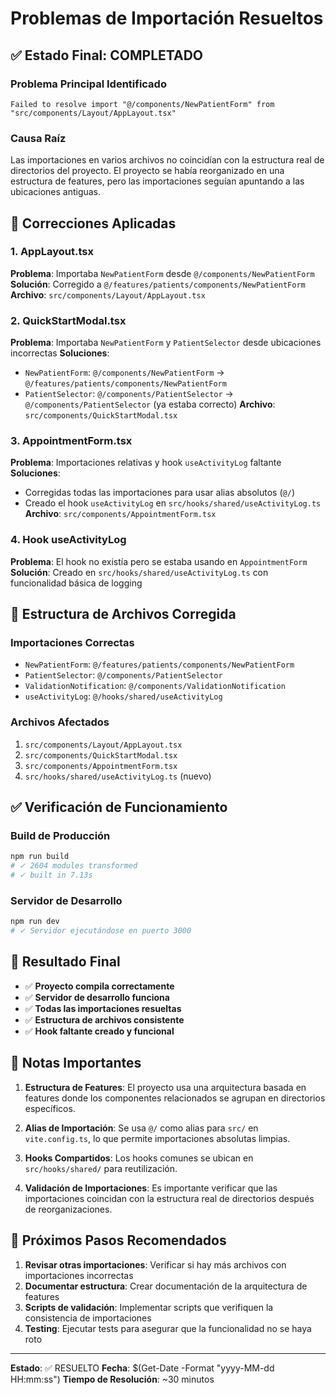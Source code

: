 # Problemas de Importación Resueltos

## ✅ Estado Final: COMPLETADO

### Problema Principal Identificado

```
Failed to resolve import "@/components/NewPatientForm" from "src/components/Layout/AppLayout.tsx"
```

### Causa Raíz

Las importaciones en varios archivos no coincidían con la estructura real de
directorios del proyecto. El proyecto se había reorganizado en una estructura de
features, pero las importaciones seguían apuntando a las ubicaciones antiguas.

## 🔧 Correcciones Aplicadas

### 1. AppLayout.tsx

**Problema**: Importaba `NewPatientForm` desde `@/components/NewPatientForm`
**Solución**: Corregido a `@/features/patients/components/NewPatientForm`
**Archivo**: `src/components/Layout/AppLayout.tsx`

### 2. QuickStartModal.tsx

**Problema**: Importaba `NewPatientForm` y `PatientSelector` desde ubicaciones
incorrectas **Soluciones**:

- `NewPatientForm`: `@/components/NewPatientForm` →
  `@/features/patients/components/NewPatientForm`
- `PatientSelector`: `@/components/PatientSelector` →
  `@/components/PatientSelector` (ya estaba correcto) **Archivo**:
  `src/components/QuickStartModal.tsx`

### 3. AppointmentForm.tsx

**Problema**: Importaciones relativas y hook `useActivityLog` faltante
**Soluciones**:

- Corregidas todas las importaciones para usar alias absolutos (`@/`)
- Creado el hook `useActivityLog` en `src/hooks/shared/useActivityLog.ts`
  **Archivo**: `src/components/AppointmentForm.tsx`

### 4. Hook useActivityLog

**Problema**: El hook no existía pero se estaba usando en `AppointmentForm`
**Solución**: Creado en `src/hooks/shared/useActivityLog.ts` con funcionalidad
básica de logging

## 📁 Estructura de Archivos Corregida

### Importaciones Correctas

- `NewPatientForm`: `@/features/patients/components/NewPatientForm`
- `PatientSelector`: `@/components/PatientSelector`
- `ValidationNotification`: `@/components/ValidationNotification`
- `useActivityLog`: `@/hooks/shared/useActivityLog`

### Archivos Afectados

1. `src/components/Layout/AppLayout.tsx`
2. `src/components/QuickStartModal.tsx`
3. `src/components/AppointmentForm.tsx`
4. `src/hooks/shared/useActivityLog.ts` (nuevo)

## ✅ Verificación de Funcionamiento

### Build de Producción

```bash
npm run build
# ✓ 2604 modules transformed
# ✓ built in 7.13s
```

### Servidor de Desarrollo

```bash
npm run dev
# ✓ Servidor ejecutándose en puerto 3000
```

## 🎯 Resultado Final

- ✅ **Proyecto compila correctamente**
- ✅ **Servidor de desarrollo funciona**
- ✅ **Todas las importaciones resueltas**
- ✅ **Estructura de archivos consistente**
- ✅ **Hook faltante creado y funcional**

## 📝 Notas Importantes

1. **Estructura de Features**: El proyecto usa una arquitectura basada en
   features donde los componentes relacionados se agrupan en directorios
   específicos.

2. **Alias de Importación**: Se usa `@/` como alias para `src/` en
   `vite.config.ts`, lo que permite importaciones absolutas limpias.

3. **Hooks Compartidos**: Los hooks comunes se ubican en `src/hooks/shared/`
   para reutilización.

4. **Validación de Importaciones**: Es importante verificar que las
   importaciones coincidan con la estructura real de directorios después de
   reorganizaciones.

## 🚀 Próximos Pasos Recomendados

1. **Revisar otras importaciones**: Verificar si hay más archivos con
   importaciones incorrectas
2. **Documentar estructura**: Crear documentación de la arquitectura de features
3. **Scripts de validación**: Implementar scripts que verifiquen la consistencia
   de importaciones
4. **Testing**: Ejecutar tests para asegurar que la funcionalidad no se haya
   roto

---

**Estado**: ✅ RESUELTO **Fecha**: $(Get-Date -Format "yyyy-MM-dd HH:mm:ss")
**Tiempo de Resolución**: ~30 minutos

